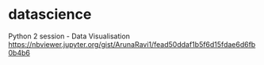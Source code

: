 # datascience

Python 2 session - Data Visualisation
https://nbviewer.jupyter.org/gist/ArunaRavi1/fead50ddaf1b5f6d15fdae6d6fb0b4b6
